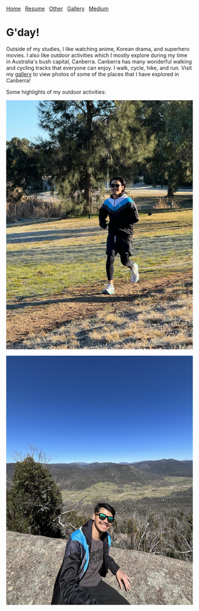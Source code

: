 [Home](./)&nbsp;&nbsp;&nbsp;[Resume](assets/CV.pdf)&nbsp;&nbsp;&nbsp;[Other](./other.html)&nbsp;&nbsp;&nbsp;[Gallery](./gallery.html)&nbsp;&nbsp;&nbsp;[Medium](https://dataavicenna.medium.com)

# G'day!

Outside of my studies, I like watching anime, Korean drama, and superhero movies. I also like outdoor activities which I mostly explore during my time in Australia's bush capital, Canberra. Canberra has many wonderful walking and cycling tracks that everyone can enjoy. I walk, cycle, hike, and run. Visit my [gallery](./gallery.html) to view photos of some of the places that I have explored in Canberra!

Some highlights of my outdoor activities:

![Parkrun](/assets/img/IMG_1958.JPG)

![Hiking](/assets/img/1000057002.JPG)

